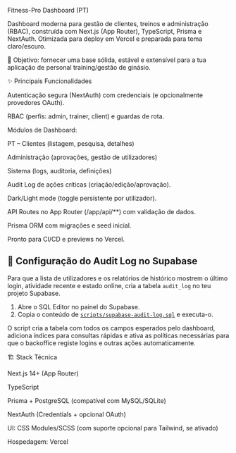 Fitness-Pro Dashboard (PT)

Dashboard moderna para gestão de clientes, treinos e administração (RBAC), construída com Next.js (App Router), TypeScript, Prisma e NextAuth. Otimizada para deploy em Vercel e preparada para tema claro/escuro.

🎯 Objetivo: fornecer uma base sólida, estável e extensível para a tua aplicação de personal training/gestão de ginásio.

✨ Principais Funcionalidades

Autenticação segura (NextAuth) com credenciais (e opcionalmente provedores OAuth).

RBAC (perfis: admin, trainer, client) e guardas de rota.

Módulos de Dashboard:

PT – Clientes (listagem, pesquisa, detalhes)

Administração (aprovações, gestão de utilizadores)

Sistema (logs, auditoria, definições)

Audit Log de ações críticas (criação/edição/aprovação).

Dark/Light mode (toggle persistente por utilizador).

API Routes no App Router (/app/api/**) com validação de dados.

Prisma ORM com migrações e seed inicial.

Pronto para CI/CD e previews no Vercel.

## 🔐 Configuração do Audit Log no Supabase

Para que a lista de utilizadores e os relatórios de histórico mostrem o último login,
atividade recente e estado online, cria a tabela `audit_log` no teu projeto Supabase.

1. Abre o SQL Editor no painel do Supabase.
2. Copia o conteúdo de [`scripts/supabase-audit-log.sql`](scripts/supabase-audit-log.sql) e
   executa-o.

O script cria a tabela com todos os campos esperados pelo dashboard, adiciona índices
para consultas rápidas e ativa as políticas necessárias para que o backoffice registe
logins e outras ações automaticamente.

🏗️ Stack Técnica

Next.js 14+ (App Router)

TypeScript

Prisma + PostgreSQL (compatível com MySQL/SQLite)

NextAuth (Credentials + opcional OAuth)

UI: CSS Modules/SCSS (com suporte opcional para Tailwind, se ativado)

Hospedagem: Vercel

